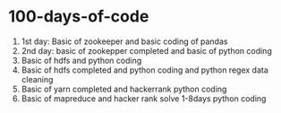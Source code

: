 # 100-days-of-code

1. 1st day:  Basic of zookeeper and basic coding of pandas 
2. 2nd day: basic of zookepper completed and basic of python coding
3. Basic of hdfs and python coding 
4. Basic of hdfs completed and python coding and python regex data cleaning
5. Basic of yarn completed and hackerrank python coding
6. Basic of mapreduce and hacker rank solve 1-8days python coding 
